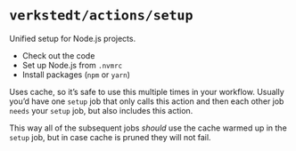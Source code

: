 # `verkstedt/actions/setup`

Unified setup for Node.js projects.

- Check out the code
- Set up Node.js from `.nvmrc`
- Install packages (`npm` or `yarn`)

Uses cache, so it’s safe to use this multiple times in your workflow.
Usually you’d have one `setup` job that only calls this action and then
each other job `needs` your `setup` job, but also includes this action.

This way all of the subsequent jobs _should_ use the cache warmed up in
the `setup` job, but in case cache is pruned they will not fail.
